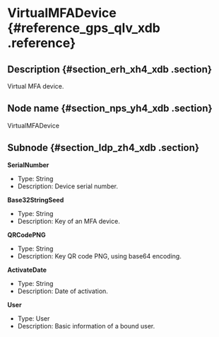 # VirtualMFADevice {#reference_gps_qlv_xdb .reference}

## Description {#section_erh_xh4_xdb .section}

Virtual MFA device.

## Node name {#section_nps_yh4_xdb .section}

VirtualMFADevice

## Subnode {#section_ldp_zh4_xdb .section}

**SerialNumber**

-   Type: String
-   Description: Device serial number.

**Base32StringSeed**

-   Type: String
-   Description: Key of an MFA device.

**QRCodePNG**

-   Type: String
-   Description: Key QR code PNG, using base64 encoding.

**ActivateDate**

-   Type: String
-   Description: Date of activation.

**User**

-   Type: User
-   Description: Basic information of a bound user.

